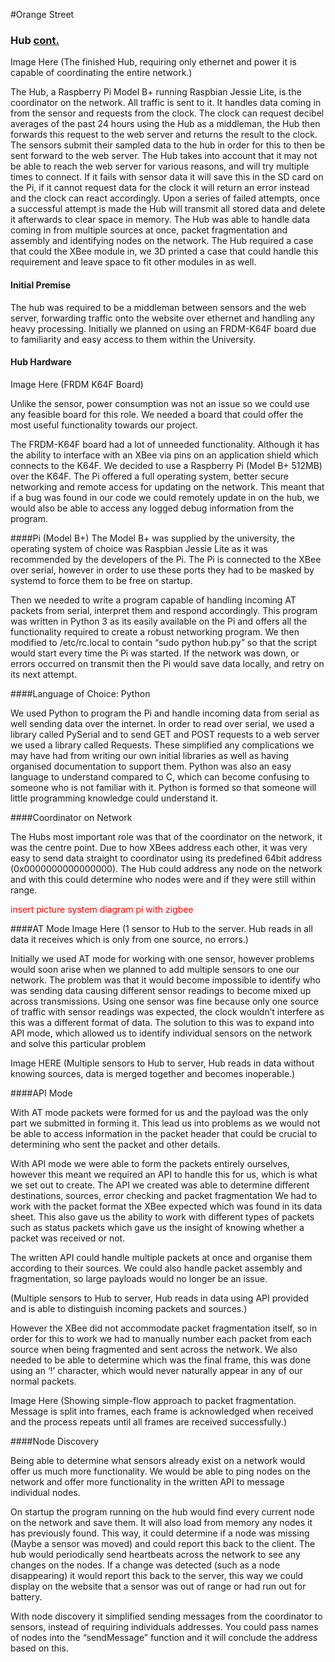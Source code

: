 <style>
	.todo{ color:red }
</style>

#Orange Street

### <a name="hub"></a>Hub [cont.](#contents)

Image Here
(The finished Hub, requiring only ethernet and power it is capable of coordinating the entire network.)

The Hub, a Raspberry Pi Model B+ running Raspbian Jessie Lite, is the coordinator on the network. All traffic is sent to it. It handles data coming in from the sensor and requests from the clock. The clock can request decibel averages of the past 24 hours using the Hub as a middleman, the Hub then forwards this request to the web server and returns the result to the clock. The sensors submit their sampled data to the hub in order for this to then be sent forward to the web server. 
The Hub takes into account that it may not be able to reach the web server for various reasons, and will try multiple times to connect. If it fails with sensor data it will save this in the SD card on the Pi, if it cannot request data for the clock it will return an error instead and the clock can react accordingly. 
Upon a series of failed attempts, once a successful attempt is made the Hub will transmit all stored data and delete it afterwards to clear space in memory. 
The Hub was able to handle data coming in from multiple sources at once, packet fragmentation and assembly and identifying nodes on the network.
The Hub required a case that could the XBee module in, we 3D printed a case that could handle this requirement and leave space to fit other modules in as well.

#### Initial Premise

The hub was required to be a middleman between sensors and the web server, forwarding traffic onto the website over ethernet and handling any heavy processing. Initially we planned on using an FRDM-K64F board due to familiarity and easy access to them within the University. 

#### Hub Hardware

Image Here
(FRDM K64F Board)


Unlike the sensor, power consumption was not an issue so we could use any feasible board for this role. We needed a board that could offer the most useful functionality towards our project.

The FRDM-K64F board had a lot of unneeded functionality. Although it has the ability to interface with an XBee via pins on an application shield which connects to the K64F. We decided to use a Raspberry Pi (Model B+ 512MB) over the K64F. The Pi offered a full operating system, better secure networking and remote access for updating on the network. This meant that if a bug was found in our code we could remotely update in on the hub, we would also be able to access any logged debug information from the program.

####Pi (Model B+)
The Model B+ was supplied by the university, the operating system of choice was Raspbian Jessie Lite as it was recommended by the developers of the Pi. The Pi is connected to the XBee over serial, however in order to use these ports they had to be masked by systemd to force them to be free on startup. 

Then we needed to write a program capable of handling incoming AT packets from serial, interpret them and respond accordingly. This program was written in Python 3 as its easily available on the Pi and offers all the functionality required to create a robust networking program. We then modified to /etc/rc.local to contain “sudo python hub.py” so that the script would start every time the Pi was started. If the network was down, or errors occurred on transmit then the Pi would save data locally, and retry on its next attempt.

####Language of Choice: Python

We used Python to program the Pi and handle incoming data from serial as well sending data over the internet. In order to read over serial, we used a library called PySerial and to send GET and POST requests to a web server we used a library called Requests. These simplified any complications we may have had from writing our own initial libraries as well as having organised documentation to support them. Python was also an easy language to understand compared to C, which can become confusing to someone who is not familiar with it. Python is formed so that someone will little programming knowledge could understand it.

####Coordinator on Network

The Hubs most important role was that of the coordinator on the network, it was the centre point. Due to how XBees address each other, it was very easy to send data straight to coordinator using its predefined 64bit address (0x0000000000000000).  The Hub could address any node on the network and with this could determine who nodes were and if they were still within range.

<p class="todo">insert picture system diagram pi with zigbee</p>

####AT Mode 
Image Here
(1 sensor to Hub to the server. Hub reads in all data it receives which is only from one source, no errors.)

Initially we used AT mode for working with one sensor, however problems would soon arise when we planned to add multiple sensors to one our network. The problem was that it would become impossible to identify who was sending data causing different sensor readings to become mixed up across transmissions. Using one sensor was fine because only one source of traffic with sensor readings was expected, the clock wouldn’t interfere as this was a different format of data. The solution to this was to expand into API mode, which allowed us to identify individual sensors on the network and solve this particular problem

Image HERE
(Multiple sensors to Hub to server, Hub reads in data without knowing sources, data is merged together and becomes inoperable.)


####API Mode

With AT mode packets were formed for us and the payload was the only part we submitted in forming it. This lead us into problems as we would not be able to access information in the packet header that could be crucial to determining who sent the packet and other details. 

With API mode we were able to form the packets entirely ourselves, however this meant we required an API to handle this for us, which is what we set out to create. The API we created was able to determine different destinations, sources, error checking and packet fragmentation We had to work with the packet format the XBee expected which was found in its data sheet. This also gave us the ability to work with different types of packets such as status packets which gave us the insight of knowing whether a packet was received or not. 

The written API could handle multiple packets at once and organise them according to their sources. We could also handle packet assembly and fragmentation, so large payloads would no longer be an issue.

(Multiple sensors to Hub to server, Hub reads in data using API provided and is able to distinguish incoming packets and sources.)
 
However the XBee did not accommodate packet fragmentation itself, so in order for this to work we had to manually number each packet from each source when being fragmented and sent across the network. We also needed to be able to determine which was the final frame, this was done using an ‘!’ character, which would never naturally appear in any of our normal packets. 

Image Here
(Showing simple-flow approach to packet fragmentation. Message is split into frames, each frame is acknowledged when received and the process repeats until all frames are received successfully.)

####Node Discovery 

Being able to determine what sensors already exist on a network would offer us much more functionality. We would be able to ping nodes on the network and offer more functionality in the written API to message individual nodes. 

On startup the program running on the hub would find every current node on the network and save them. It will also load from memory any nodes it has previously found. This way, it could determine if a node was missing (Maybe a sensor was moved) and could report this back to the client. The hub would periodically send heartbeats across the network to see any changes on the nodes. If a change was detected (such as a node disappearing) it would report this back to the server, this way we could display on the website that a sensor was out of range or had run out for battery. 

With node discovery it simplified sending messages from the coordinator to sensors, instead of requiring individuals addresses. You could pass names of nodes into the “sendMessage” function and it will conclude the address based on this.







